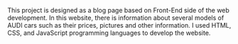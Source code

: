 This project is designed as a blog page based on Front-End side of the web development. In this website, there is information about several models of AUDI cars such as their prices, pictures and other information. I used HTML, CSS, and JavaScript programming languages to develop the website.
